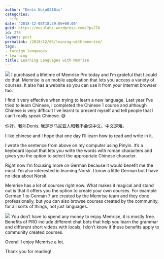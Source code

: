 ```yaml
---
author: "Denis Nu\u021Biu"
categories:
- Life
date: '2018-12-05T18:39:06+00:00'
guid: https://nuculabs.wordpress.com/?p=278
id: 278
layout: post
permalink: /2018/12/05/leaning-with-memrise/
tags:
- foreign languages
- learning
title: Learning Languages with Memrise
---
```

![](/wp-content/uploads/2018/12/screenshot-2018-12-05-at-20-37-33.png)
I purchased a lifetime of Memrise Pro today and I’m grateful that I could do that. Memrise is an mobile application that lets you access a variety of courses. It also has a website so you can use it from your internet browser too.


I find it very effective when trying to learn a new language. Last year I’ve tried to learn Chinese, I completed the Chinese 1 course and although Chinese is very difficult I’ve learnt to present myself and tell people that I can’t really speak Chinese. 😅


你好。我叫Denis. 我是罗马尼亚人和我不会说中文。中文是难。


I like chinese and I hope that one day I’ll learn how to read and write in it.


I wrote the sentence from above on my computer using Pinyin. It’s a keyboard layout that lets you write the words with roman characters and gives you the option to select the appropriate Chinese character.


Right now I’m focusing more on German because it would benefit me the most. I’m also interested in learning Norsk. I know a little German but I have no idea about Norsk.


Memrise has a lot of courses right now. What makes it magical and stand out is that it offers you the option to create your own courses. For example German 1 to German 7 are created by the Memrise team and they done professionally, but you can also browse courses created by the community, for all sorts of things, not just languages.


![](/wp-content/uploads/2018/12/screenshot-2018-12-05-at-20-42-27.png)
You don’t have to spend any money to enjoy Memrise, it is mostly free. Benefits of PRO include different chat bots that help you learn the grammar and different short videos with locals, I don’t know if these benefits apply to community created courses.


Overall I enjoy Memrise a lot.


Thank you for reading!